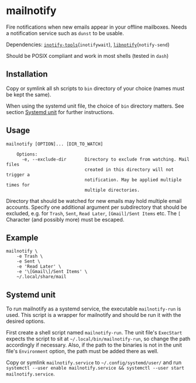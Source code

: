 # mailnotify
Fire notifications when new emails appear in your offline mailboxes. Needs a notification service such as `dunst` to be usable.

Dependencies: [`inotify-tools`](https://github.com/inotify-tools/inotify-tools)(`inotifywait`), [`libnotify`](https://github.com/GNOME/libnotify)(`notify-send`)

Should be POSIX compliant and work in most shells (tested in `dash`)

## Installation
Copy or symlink all sh scripts to `bin` directory of your choice (names must be kept the same).

When using the systemd unit file, the choice of `bin` directory matters. See section [Systemd unit](#systemd-unit) for further instructions.

## Usage
```
mailnotify [OPTION]... [DIR_TO_WATCH]

    Options:
      -e, --exclude-dir       Directory to exclude from watching. Mail files
                              created in this directory will not trigger a
                              notification. May be applied multiple times for
                              multiple directories.

```

Directory that should be watched for new emails may hold multiple email accounts. Specify one additional argument per subdirectory that should be excluded, e.g. for `Trash`, `Sent`, `Read Later`, `[Gmail]/Sent Items` etc. The `[` Character (and possibly more) must be escaped.

## Example
```
mailnotify \
    -e Trash \ 
    -e Sent \
    -e 'Read Later' \
    -e '\[Gmail\]/Sent Items' \
    ~/.local/share/mail
```

## Systemd unit
To run mailnotify as a systemd service, the executable `mailnotify-run` is used. This script is a wrapper for mailnotify and should be run it with the desired options. 

First create a shell script named `mailnotify-run`. The unit file's `ExecStart` expects the script to sit at `~/.local/bin/mailnotify-run`, so change the path accordingly if necessary. Also, if the path to the binaries is not in the unit file's `Environment` option, the path must be added there as well.

Copy or symlink `mailnotify.service` to `~/.config/systemd/user/` and run `systemctl --user enable mailnotify.service && systemctl --user start mailnotify.service`. 
